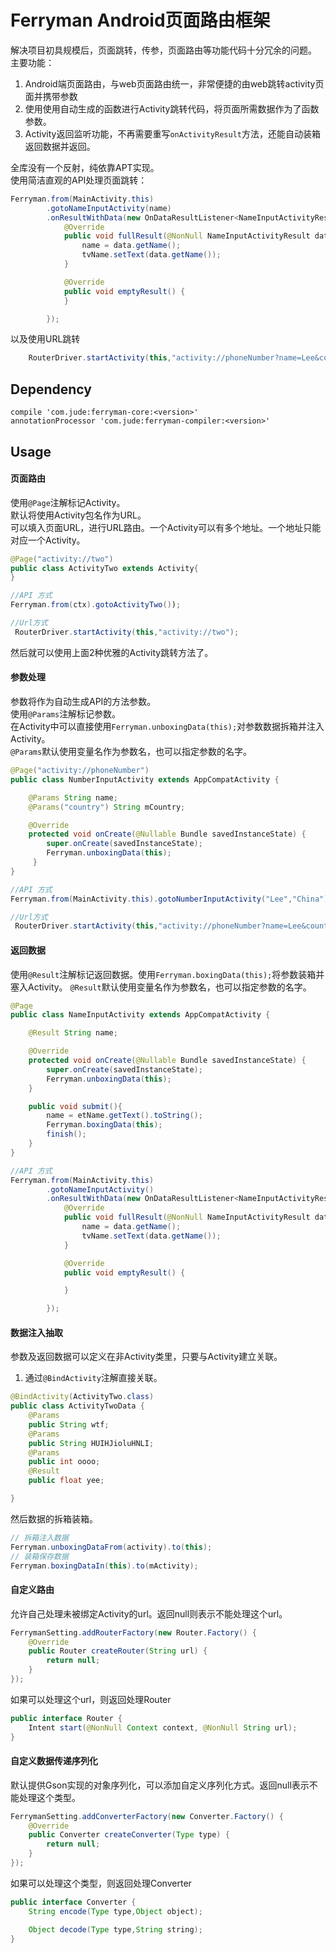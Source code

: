 # Ferryman Android页面路由框架

解决项目初具规模后，页面跳转，传参，页面路由等功能代码十分冗余的问题。
主要功能：

1. Android端页面路由，与web页面路由统一，非常便捷的由web跳转activity页面并携带参数
2. 使用使用自动生成的函数进行Activity跳转代码，将页面所需数据作为了函数参数。
3. Activity返回监听功能，不再需要重写`onActivityResult`方法，还能自动装箱返回数据并返回。

全库没有一个反射，纯依靠APT实现。  
使用简洁直观的API处理页面跳转：
```java
Ferryman.from(MainActivity.this)
        .gotoNameInputActivity(name)
        .onResultWithData(new OnDataResultListener<NameInputActivityResult>() {
            @Override
            public void fullResult(@NonNull NameInputActivityResult data) {
                name = data.getName();
                tvName.setText(data.getName());
            }

            @Override
            public void emptyResult() {
            }

        });
```  
以及使用URL跳转
```java
    RouterDriver.startActivity(this,"activity://phoneNumber?name=Lee&country=China");
```
## Dependency

    compile 'com.jude:ferryman-core:<version>'
    annotationProcessor 'com.jude:ferryman-compiler:<version>'

## Usage

#### 页面路由
使用`@Page`注解标记Activity。  
默认将使用Activity包名作为URL。  
可以填入页面URL，进行URL路由。一个Activity可以有多个地址。一个地址只能对应一个Activity。  
```java
@Page("activity://two")
public class ActivityTwo extends Activity{
}

//API 方式
Ferryman.from(ctx).gotoActivityTwo());

//Url方式
 RouterDriver.startActivity(this,"activity://two");
```
然后就可以使用上面2种优雅的Activity跳转方法了。

#### 参数处理
参数将作为自动生成API的方法参数。  
使用`@Params`注解标记参数。  
在Activity中可以直接使用`Ferryman.unboxingData(this);`对参数数据拆箱并注入Activity。  
`@Params`默认使用变量名作为参数名，也可以指定参数的名字。  
```java
@Page("activity://phoneNumber")
public class NumberInputActivity extends AppCompatActivity {

    @Params String name;
    @Params("country") String mCountry;

    @Override
    protected void onCreate(@Nullable Bundle savedInstanceState) {
        super.onCreate(savedInstanceState);
        Ferryman.unboxingData(this);
     }
}

//API 方式
Ferryman.from(MainActivity.this).gotoNumberInputActivity("Lee","China");

//Url方式
 RouterDriver.startActivity(this,"activity://phoneNumber?name=Lee&country=China");

```

#### 返回数据
使用`@Result`注解标记返回数据。使用`Ferryman.boxingData(this);`将参数装箱并塞入Activity。
`@Result`默认使用变量名作为参数名，也可以指定参数的名字。
```java
@Page
public class NameInputActivity extends AppCompatActivity {

    @Result String name;

    @Override
    protected void onCreate(@Nullable Bundle savedInstanceState) {
        super.onCreate(savedInstanceState);
        Ferryman.unboxingData(this);
    }

    public void submit(){
        name = etName.getText().toString();
        Ferryman.boxingData(this);
        finish();
    }
}

//API 方式
Ferryman.from(MainActivity.this)
        .gotoNameInputActivity()
        .onResultWithData(new OnDataResultListener<NameInputActivityResult>() {
            @Override
            public void fullResult(@NonNull NameInputActivityResult data) {
                name = data.getName();
                tvName.setText(data.getName());
            }

            @Override
            public void emptyResult() {

            }

        });
```
#### 数据注入抽取
参数及返回数据可以定义在非Activity类里，只要与Activity建立关联。  
1. 通过`@BindActivity`注解直接关联。
```java
@BindActivity(ActivityTwo.class)
public class ActivityTwoData {
    @Params
    public String wtf;
    @Params
    public String HUIHJioluHNLI;
    @Params
    public int oooo;
    @Result
    public float yee;

}
```
然后数据的拆箱装箱。  
```java
// 拆箱注入数据
Ferryman.unboxingDataFrom(activity).to(this);
// 装箱保存数据
Ferryman.boxingDataIn(this).to(mActivity);
```
#### 自定义路由
允许自己处理未被绑定Activity的url。返回null则表示不能处理这个url。  
```java
FerrymanSetting.addRouterFactory(new Router.Factory() {
    @Override
    public Router createRouter(String url) {
        return null;
    }
});
```
如果可以处理这个url，则返回处理Router  
```java
public interface Router {
    Intent start(@NonNull Context context, @NonNull String url);
}
```
#### 自定义数据传递序列化
默认提供Gson实现的对象序列化，可以添加自定义序列化方式。返回null表示不能处理这个类型。  
```java
FerrymanSetting.addConverterFactory(new Converter.Factory() {
    @Override
    public Converter createConverter(Type type) {
        return null;
    }
});
```
如果可以处理这个类型，则返回处理Converter  
```java
public interface Converter {
    String encode(Type type,Object object);

    Object decode(Type type,String string);
}
```
